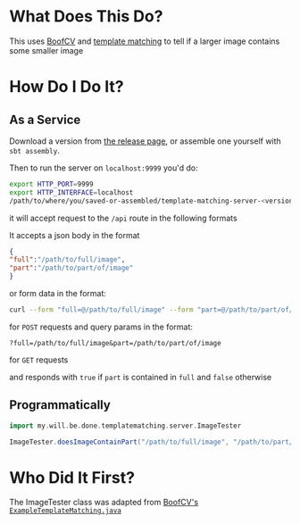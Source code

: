 # What Does This Do?
This uses [BoofCV](http://boofcv.org) and [template matching](https://en.wikipedia.org/wiki/Template_matching) to tell if a larger image contains some smaller image

# How Do I Do It?
## As a Service
Download a version from [the release page](https://github.com/emanresusername/template-matching/releases), or assemble one yourself with `sbt assembly`.

Then to run the server on `localhost:9999` you'd do:
```sh
export HTTP_PORT=9999
export HTTP_INTERFACE=localhost
/path/to/where/you/saved-or-assembled/template-matching-server-<version>
```

it will accept request to the `/api` route in the following formats

It accepts a json body in the format

```json
{
"full":"/path/to/full/image",
"part":"/path/to/part/of/image"
}
```

or form data in the format:

```sh
curl --form "full=@/path/to/full/image" --form "part=@/path/to/part/of/image" $HOST:$PORT/api
```

for `POST` requests
and query params in the format:

`?full=/path/to/full/image&part=/path/to/part/of/image`

for `GET` requests

and responds with `true` if `part` is contained in `full` and `false` otherwise

## Programmatically
```scala
import my.will.be.done.templatematching.server.ImageTester

ImageTester.doesImageContainPart("/path/to/full/image", "/path/to/part/of/image")
```

# Who Did It First?
The ImageTester class was adapted from [BoofCV's `ExampleTemplateMatching.java`](https://github.com/lessthanoptimal/BoofCV/blob/master/examples/src/boofcv/examples/features/ExampleTemplateMatching.java)
